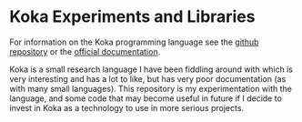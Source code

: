 # Koka Experiments and Libraries

For information on the Koka programming language see the [github repository](https://github.com/koka-lang/koka) or the [official documentation](https://koka-lang.github.io/koka/doc/book.html#why-effects).

Koka is a small research language I have been fiddling around with which is very interesting and has a lot to like, but has very poor documentation (as with many small languages). This repository is my experimentation with the language, and some code that may become useful in future if I decide to invest in Koka as a technology to use in more serious projects.